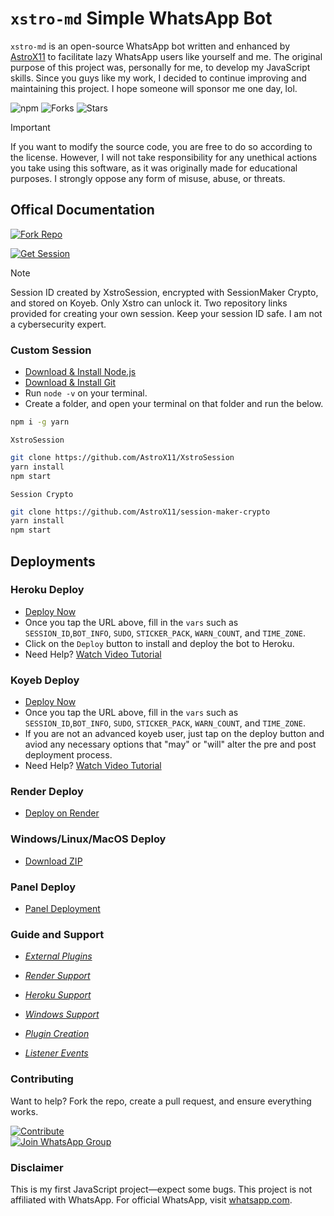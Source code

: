 # `xstro-md` Simple WhatsApp Bot

`xstro-md` is an open-source WhatsApp bot written and enhanced by [AstroX11](https://github.com/AstroX11) to facilitate lazy WhatsApp users like yourself and me. The original purpose of this project was, personally for me, to develop my JavaScript skills. Since you guys like my work, I decided to continue improving and maintaining this project. I hope someone will sponsor me one day, lol.

![npm](https://img.shields.io/npm/dm/xstro-utils)
![Forks](https://img.shields.io/github/forks/AstroX11/Xstro?style=social)
![Stars](https://img.shields.io/github/stars/AstroX11/Xstro?style=social)

> [!Important]
> If you want to modify the source code, you are free to do so according to the license. However, I will not take responsibility for any unethical actions you take using this software, as it was originally made for educational purposes. I strongly oppose any form of misuse, abuse, or threats.

## Offical Documentation

[![Fork Repo](https://img.shields.io/badge/Fork_Repo-black?style=for-the-badge&logo=github&logoColor=white)](https://github.com/AstroX11/Xstro/fork)  

[![Get Session](https://img.shields.io/badge/Get_Session-black?style=for-the-badge&logo=whatsapp&logoColor=white)](https://bit.ly/41mQBbY)

> [!Note]
> Session ID created by XstroSession, encrypted with SessionMaker Crypto, and stored on Koyeb. Only Xstro can unlock it. Two repository links provided for creating your own session. Keep your session ID safe. I am not a cybersecurity expert.

### Custom Session

* [Download & Install Node.js](https://nodejs.org/en)
* [Download & Install Git](https://git-scm.com/)
* Run `node -v` on your terminal.
* Create a folder, and open your terminal on that folder and run the below.

```bash
npm i -g yarn
```

`XstroSession`

```bash
git clone https://github.com/AstroX11/XstroSession
yarn install
npm start
```

`Session Crypto`

```bash
git clone https://github.com/AstroX11/session-maker-crypto
yarn install
npm start
```

## Deployments

### Heroku Deploy

* [Deploy Now](https://www.heroku.com/deploy?template=https://github.com/AstroX11/Xstro)
* Once you tap the URL above, fill in the `vars` such as `SESSION_ID`,`BOT_INFO`, `SUDO`, `STICKER_PACK`, `WARN_COUNT`, and `TIME_ZONE`.
* Click on the `Deploy` button to install and deploy the bot to Heroku.
* Need Help? [Watch Video Tutorial]()

### Koyeb Deploy

* [Deploy Now](https://app.koyeb.com/services/deploy?type=git&builder=dockerfile&repository=https://github.com/AstroX11/Xstro&branch=master&name=xstro&env%5BSESSION_ID%5D=null&env%5BSUDO%5D=null&env%5BBOT_INFO%5D=αѕтяσχ11;χѕтяσ%20м∂&env%5BSTICKER_PACK%5D=мα∂є%20бу;χѕтяσ%20мυℓтι%20∂єνι¢є%20вσт&env%5BWARN_COUNT%5D=3&env%5BTIME_ZONE%5D=Africa/Lagos)
* Once you tap the URL above, fill in the `vars` such as `SESSION_ID`,`BOT_INFO`, `SUDO`, `STICKER_PACK`, `WARN_COUNT`, and `TIME_ZONE`.
* If you are not an advanced koyeb user, just tap on the deploy button and aviod any necessary options that "may" or "will" alter the pre and post deployment process.
* Need Help? [Watch Video Tutorial]()

### Render Deploy

* [Deploy on Render](https://render.com/deploy?repo=https://github.com/AstroX11/Xstro)

### Windows/Linux/MacOS Deploy

* [Download ZIP](https://github.com/AstroX11/Xstro/archive/refs/heads/master.zip)

### Panel Deploy

* [Panel Deployment](https://github.com/AstroX11/Xstro/wiki/Panel-Support)

### Guide and Support

* _[External Plugins](https://github.com/AstroX11/Xstro/wiki/External-Plugins)_

* _[Render Support](https://github.com/AstroX11/Xstro/wiki/Render-Support)_

* _[Heroku Support](https://github.com/AstroX11/Xstro/wiki/Heroku-Support)_

* _[Windows Support](https://github.com/AstroX11/Xstro/wiki/Windows-Setup)_

* _[Plugin Creation](https://github.com/AstroX11/Xstro/wiki/Plugin-Creation)_

* _[Listener Events](https://github.com/AstroX11/Xstro/wiki/Create-Custom-Listener)_

### Contributing

Want to help? Fork the repo, create a pull request, and ensure everything works.

[![Contribute](https://img.shields.io/badge/CONTRIBUTE-black?style=for-the-badge&logo=github&logoColor=white)](https://github.com/AstroX11/Xstro/blob/master/.github/contributing.md)  
[![Join WhatsApp Group](https://img.shields.io/badge/Join_WhatsApp-black?style=for-the-badge&logo=whatsapp&logoColor=white)](https://chat.whatsapp.com/HIvICIvQ8hL4PmqBu7a2C6)

### Disclaimer

This is my first JavaScript project—expect some bugs. This project is not affiliated with WhatsApp. For official WhatsApp, visit [whatsapp.com](https://whatsapp.com).

